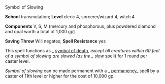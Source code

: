 Symbol of Slowing

**School** transmutation; **Level** cleric 4, sorcerer/wizard 4, witch 4

**Components** V, S, M (mercury and phosphorous, plus powdered diamond and opal worth a total of 1,000 gp)

**Saving Throw** Will negates; **Spell Resistance** yes

This spell functions as _ [symbol of death](spells/symbolOfDeath#_symbol-of-death)_, except all creatures within 60 feet of a _symbol of slowing_ are slowed (as the _ [slow](spells/slow#_slow)_ spell) for 1 round per caster level.

_Symbol of slowing_ can be made permanent with a _ [permanency](spells/permanency#_permanency)_ spell by a caster of 11th level or higher for the cost of 10,000 gp.

